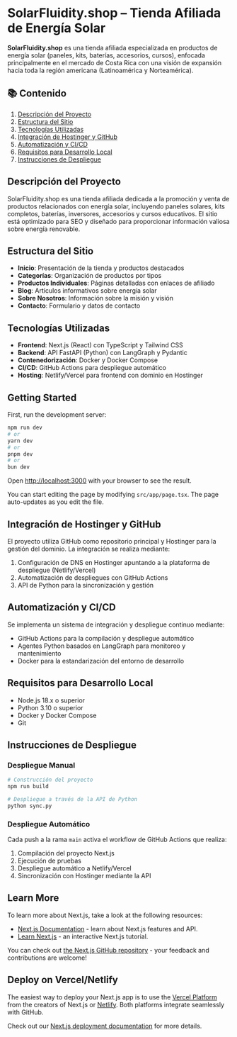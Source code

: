 # SolarFluidity.shop – Tienda Afiliada de Energía Solar

**SolarFluidity.shop** es una tienda afiliada especializada en productos de energía solar (paneles, kits, baterías, accesorios, cursos), enfocada principalmente en el mercado de Costa Rica con una visión de expansión hacia toda la región americana (Latinoamérica y Norteamérica).

## 📚 Contenido

1. [Descripción del Proyecto](#descripción-del-proyecto)
2. [Estructura del Sitio](#estructura-del-sitio)
3. [Tecnologías Utilizadas](#tecnologías-utilizadas)
4. [Integración de Hostinger y GitHub](#integración-de-hostinger-y-github)
5. [Automatización y CI/CD](#automatización-y-cicd)
6. [Requisitos para Desarrollo Local](#requisitos-para-desarrollo-local)
7. [Instrucciones de Despliegue](#instrucciones-de-despliegue)

## Descripción del Proyecto

SolarFluidity.shop es una tienda afiliada dedicada a la promoción y venta de productos relacionados con energía solar, incluyendo paneles solares, kits completos, baterías, inversores, accesorios y cursos educativos. El sitio está optimizado para SEO y diseñado para proporcionar información valiosa sobre energía renovable.

## Estructura del Sitio

- **Inicio**: Presentación de la tienda y productos destacados
- **Categorías**: Organización de productos por tipos
- **Productos Individuales**: Páginas detalladas con enlaces de afiliado
- **Blog**: Artículos informativos sobre energía solar
- **Sobre Nosotros**: Información sobre la misión y visión
- **Contacto**: Formulario y datos de contacto

## Tecnologías Utilizadas

- **Frontend**: Next.js (React) con TypeScript y Tailwind CSS
- **Backend**: API FastAPI (Python) con LangGraph y Pydantic
- **Contenedorización**: Docker y Docker Compose
- **CI/CD**: GitHub Actions para despliegue automático
- **Hosting**: Netlify/Vercel para frontend con dominio en Hostinger

## Getting Started

First, run the development server:

```bash
npm run dev
# or
yarn dev
# or
pnpm dev
# or
bun dev
```

Open [http://localhost:3000](http://localhost:3000) with your browser to see the result.

You can start editing the page by modifying `src/app/page.tsx`. The page auto-updates as you edit the file.

## Integración de Hostinger y GitHub

El proyecto utiliza GitHub como repositorio principal y Hostinger para la gestión del dominio. La integración se realiza mediante:

1. Configuración de DNS en Hostinger apuntando a la plataforma de despliegue (Netlify/Vercel)
2. Automatización de despliegues con GitHub Actions
3. API de Python para la sincronización y gestión

## Automatización y CI/CD

Se implementa un sistema de integración y despliegue continuo mediante:

- GitHub Actions para la compilación y despliegue automático
- Agentes Python basados en LangGraph para monitoreo y mantenimiento
- Docker para la estandarización del entorno de desarrollo

## Requisitos para Desarrollo Local

- Node.js 18.x o superior
- Python 3.10 o superior
- Docker y Docker Compose
- Git

## Instrucciones de Despliegue

### Despliegue Manual

```bash
# Construcción del proyecto
npm run build

# Despliegue a través de la API de Python
python sync.py
```

### Despliegue Automático

Cada push a la rama `main` activa el workflow de GitHub Actions que realiza:
1. Compilación del proyecto Next.js
2. Ejecución de pruebas
3. Despliegue automático a Netlify/Vercel
4. Sincronización con Hostinger mediante la API

## Learn More

To learn more about Next.js, take a look at the following resources:

- [Next.js Documentation](https://nextjs.org/docs) - learn about Next.js features and API.
- [Learn Next.js](https://nextjs.org/learn) - an interactive Next.js tutorial.

You can check out [the Next.js GitHub repository](https://github.com/vercel/next.js) - your feedback and contributions are welcome!

## Deploy on Vercel/Netlify

The easiest way to deploy your Next.js app is to use the [Vercel Platform](https://vercel.com/new?utm_medium=default-template&filter=next.js&utm_source=create-next-app&utm_campaign=create-next-app-readme) from the creators of Next.js or [Netlify](https://www.netlify.com/). Both platforms integrate seamlessly with GitHub.

Check out our [Next.js deployment documentation](https://nextjs.org/docs/app/building-your-application/deploying) for more details.
